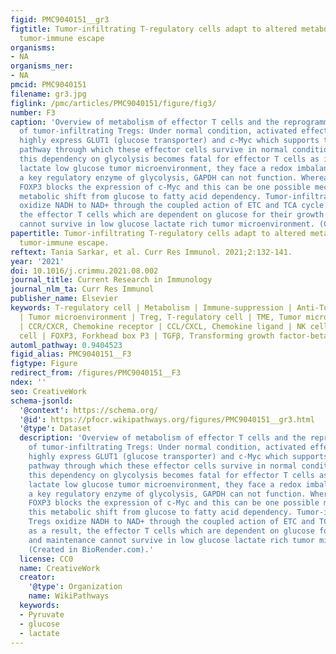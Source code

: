 ```yaml
---
figid: PMC9040151__gr3
figtitle: Tumor-infiltrating T-regulatory cells adapt to altered metabolism to promote
  tumor-immune escape
organisms:
- NA
organisms_ner:
- NA
pmcid: PMC9040151
filename: gr3.jpg
figlink: /pmc/articles/PMC9040151/figure/fig3/
number: F3
caption: 'Overview of metabolism of effector T cells and the reprogrammed metabolism
  of tumor-infiltrating Tregs: Under normal condition, activated effector T cells
  highly express GLUT1 (glucose transporter) and c-Myc which supports the glycolytic
  pathway through which these effector cells survive in normal conditions. In TME
  this dependency on glycolysis becomes fatal for effector T cells as in the high
  lactate low glucose tumor microenvironment, they face a redox imbalance and thus
  a key regulatory enzyme of glycolysis, GAPDH can not function. Whereas in Tregs
  FOXP3 blocks the expression of c-Myc and this can be one possible mechanism of this
  metabolic shift from glucose to fatty acid dependency. Tumor-infiltrating Tregs
  oxidize NADH to NAD+ through the coupled action of ETC and TCA cycle. And as a result,
  the effector T cells which are dependent on glucose for their growth and maintenance
  cannot survive in low glucose lactate rich tumor microenvironment. (Created in BioRender.com).'
papertitle: Tumor-infiltrating T-regulatory cells adapt to altered metabolism to promote
  tumor-immune escape.
reftext: Tania Sarkar, et al. Curr Res Immunol. 2021;2:132-141.
year: '2021'
doi: 10.1016/j.crimmu.2021.08.002
journal_title: Current Research in Immunology
journal_nlm_ta: Curr Res Immunol
publisher_name: Elsevier
keywords: T-regulatory cell | Metabolism | Immune-suppression | Anti-Tumor immunity
  | Tumor microenvironment | Treg, T-regulatory cell | TME, Tumor microenvironment
  | CCR/CXCR, Chemokine receptor | CCL/CXCL, Chemokine ligand | NK cell, Natural killer
  cell | FOXP3, Forkhead box P3 | TGFβ, Transforming growth factor-beta | IL, Interleukin
automl_pathway: 0.9404523
figid_alias: PMC9040151__F3
figtype: Figure
redirect_from: /figures/PMC9040151__F3
ndex: ''
seo: CreativeWork
schema-jsonld:
  '@context': https://schema.org/
  '@id': https://pfocr.wikipathways.org/figures/PMC9040151__gr3.html
  '@type': Dataset
  description: 'Overview of metabolism of effector T cells and the reprogrammed metabolism
    of tumor-infiltrating Tregs: Under normal condition, activated effector T cells
    highly express GLUT1 (glucose transporter) and c-Myc which supports the glycolytic
    pathway through which these effector cells survive in normal conditions. In TME
    this dependency on glycolysis becomes fatal for effector T cells as in the high
    lactate low glucose tumor microenvironment, they face a redox imbalance and thus
    a key regulatory enzyme of glycolysis, GAPDH can not function. Whereas in Tregs
    FOXP3 blocks the expression of c-Myc and this can be one possible mechanism of
    this metabolic shift from glucose to fatty acid dependency. Tumor-infiltrating
    Tregs oxidize NADH to NAD+ through the coupled action of ETC and TCA cycle. And
    as a result, the effector T cells which are dependent on glucose for their growth
    and maintenance cannot survive in low glucose lactate rich tumor microenvironment.
    (Created in BioRender.com).'
  license: CC0
  name: CreativeWork
  creator:
    '@type': Organization
    name: WikiPathways
  keywords:
  - Pyruvate
  - glucose
  - lactate
---
```

